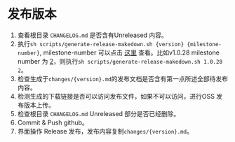 # 发布版本

1. 查看根目录 `CHANGELOG.md` 是否含有Unreleased 内容。
2. 执行`sh scripts/generate-release-makedown.sh {version} {milestone-number}`, milestone-number 可以点击 [这里](https://github.com/alibaba/ilogtail/milestones) 查看。比如v1.0.28 milestone number 为 [2](https://github.com/alibaba/ilogtail/milestone/2)，则执行`sh scripts/generate-release-makedown.sh 1.0.28 2`。
3. 检查生成于`changes/{version}.md`的发布文档是否含有第一点所述全部待发布内容。
3. 检测生成的下载链接是否可以访问发布文件，如果不可以访问，进行OSS 发布版本上传。
4. 检查根目录 `CHANGELOG.md` Unreleased 部分是否已经删除。
5. Commit & Push github。
6. 界面操作 Release 发布，发布内容复制`changes/{version}.md`。